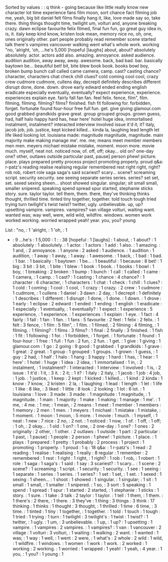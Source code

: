 Sorted by values :
: q think - going because like little really know new character lot time experience fans film moon, sort chance fact filming job me, yeah, big bit daniel felt films finally hang it, like, love made say so, take there. thing things thought time, twilight um, volturi and, anyone breaking crazy. dawn eclipse favourite felix filmed, final fun fun, go great guy idea in, is, it. italy keep kind know, kristen look mean, memory nice no, oh, one, ones originally other. part people probably read remember scene started talk there's vampires vancouver walking went what's whole work. working "no, 'alright, 'oh, ...he's 5,000 [hopeful [laughs] about, about? absolutely absolutely. actor. actors add also. amazing. annoyance. asked audience. audition audition, away away, away. awesome. back, bad bad. bar. basically baytown be... beautiful bet! bit, bite blew book book. books bowl boy, broken bump bunch call called came camera, camp. cast? casting chance? character, characters chat check chill clues? cold coming cool cool, crazy crew cudmore cudmore, cullens day, decrepit definitely describes different disrupt done, done. down. drove early edward ended ending english eradicate especially eventually, eventually? expect experience, experience. experiences explain eye. fairly fall fan fan. feel felix. fence, film", film. filming, filming. filming? films? finished. fish fit following for. forbidden, forget. fortunate found four-hour free full fun. get. give giving glamour.com good grabbed grandkids grave great. group grouped groups. grown guess, had, half halo happy hard has, hear here' hotel huge idea, immortalised instalment, instalment? interacted interview involved issue it'd it; it? italy, jacob job, job. justice, kept kicked killed... kinda la, laughing lead length let life liked looking lot. louisiana made: magnitude magnitude, magnitude. main majority make making manage me'. me. me; means meet member members men men. meyers michael mistake mistake, moment. moon more. movie much. myself, neat not. noticed now, of. off, off; okay... old on? one-day one? other, outlaws outside particular past, pause] person phew! picture. place. plays prepared pretty process project promoting properly. proud q&a: r-patz's reading realise realising regular remembered rest right right, right? rob rob, robert role saga saga's said scariest? scary... scene? screaming script. security security. see seeing separate series series. series? set set, set. sexed sexing sheen... shoot showed singular. singular; sit small small, smaller snipered. speaking spend spread spur started, stephanie sticks story. sure. taylor taylor. tell them, them. there, they've thinking thinks thought, thrilled time. tinted tiny together, together. told touch tough tried trying turn twilight's twist twist? twitter, ugly. unbelievable. up, up? upsetting vampire. vampires. vampires? van village volturi, waiting want. wanted was; way well, were, wild wild, wildfire. windows. women work worked working. worried wrapped yeah! year. you, you? young 

List :
"no, : 1
'alright, : 1
'oh, : 1
- : 9
...he's : 1
5,000 : 1
: : 38
[hopeful : 1
[laughs] : 1
about, : 1
about? : 1
absolutely : 1
absolutely. : 1
actor. : 1
actors : 1
add : 1
also. : 1
amazing. : 1
and, : 2
annoyance. : 1
anyone : 2
asked : 1
audience. : 1
audition : 1
audition, : 1
away : 1
away, : 1
away. : 1
awesome. : 1
back, : 1
bad : 1
bad. : 1
bar. : 1
basically : 1
baytown : 1
be... : 1
beautiful : 1
because : 8
bet! : 1
big : 3
bit : 3
bit, : 1
bite : 1
blew : 1
book : 1
book. : 1
books : 1
bowl : 1
boy, : 1
breaking : 2
broken : 1
bump : 1
bunch : 1
call : 1
called : 1
came : 1
camera, : 1
camp. : 1
cast? : 1
casting : 1
chance : 4
chance? : 1
character : 6
character, : 1
characters : 1
chat : 1
check : 1
chill : 1
clues? : 1
cold : 1
coming : 1
cool : 1
cool, : 1
crazy : 1
crazy. : 2
crew : 1
cudmore : 1
cudmore, : 1
cullens : 1
daniel : 3
dawn : 2
day, : 1
decrepit : 1
definitely : 1
describes : 1
different : 1
disrupt : 1
done, : 1
done. : 1
down. : 1
drove : 1
early : 1
eclipse : 2
edward : 1
ended : 1
ending : 1
english : 1
eradicate : 1
especially : 1
eventually, : 1
eventually? : 1
expect : 1
experience : 5
experience, : 1
experience. : 1
experiences : 1
explain : 1
eye. : 1
fact : 4
fairly : 1
fall : 1
fan : 1
fan. : 1
fans : 5
favourite : 2
feel : 1
felix : 2
felix. : 1
felt : 3
fence, : 1
film : 5
film", : 1
film. : 1
filmed, : 2
filming : 4
filming, : 1
filming. : 1
filming? : 1
films : 3
films? : 1
final : 2
finally : 3
finished. : 1
fish : 1
fit : 1
following : 1
for. : 1
forbidden, : 1
forget. : 1
fortunate : 1
found : 1
four-hour : 1
free : 1
full : 1
fun : 2
fun, : 2
fun. : 1
get. : 1
give : 1
giving : 1
glamour.com : 1
go : 2
going : 9
good : 1
grabbed : 1
grandkids : 1
grave : 1
great : 2
great. : 1
group : 1
grouped : 1
groups. : 1
grown : 1
guess, : 1
guy : 2
had, : 1
half : 1
halo : 1
hang : 3
happy : 1
hard : 1
has, : 1
hear : 1
here' : 1
hotel : 1
huge : 1
idea : 2
idea, : 1
immortalised : 1
in, : 2
instalment, : 1
instalment? : 1
interacted : 1
interview : 1
involved : 1
is, : 2
issue : 1
it'd : 1
it, : 3
it. : 2
it; : 1
it? : 1
italy : 2
italy, : 1
jacob : 1
job : 4
job, : 1
job. : 1
justice, : 1
keep : 2
kept : 1
kicked : 1
killed... : 1
kind : 2
kinda : 1
know : 7
know, : 2
kristen : 2
la, : 1
laughing : 1
lead : 1
length : 1
let : 1
life : 1
like : 8
like, : 3
liked : 1
little : 8
look : 2
looking : 1
lot : 6
lot. : 1
louisiana : 1
love : 3
made : 3
made: : 1
magnitude : 1
magnitude, : 1
magnitude. : 1
main : 1
majority : 1
make : 1
making : 1
manage : 1
me'. : 1
me, : 4
me. : 1
me; : 1
mean, : 2
means : 1
meet : 1
member : 1
members : 1
memory : 2
men : 1
men. : 1
meyers : 1
michael : 1
mistake : 1
mistake, : 1
moment. : 1
moon : 1
moon, : 5
more. : 1
movie : 1
much. : 1
myself, : 1
neat : 1
new : 7
nice : 2
no, : 2
not. : 1
noticed : 1
now, : 1
of. : 1
off, : 1
off; : 1
oh, : 2
okay... : 1
old : 1
on? : 1
one, : 2
one-day : 1
one? : 1
ones : 2
originally : 2
other, : 1
other. : 2
outlaws : 1
outside : 1
part : 2
particular : 1
past, : 1
pause] : 1
people : 2
person : 1
phew! : 1
picture. : 1
place. : 1
plays : 1
prepared : 1
pretty : 1
probably : 2
process : 1
project : 1
promoting : 1
properly. : 1
proud : 1
q : 18
q&a: : 1
r-patz's : 1
read : 2
reading : 1
realise : 1
realising : 1
really : 8
regular : 1
remember : 2
remembered : 1
rest : 1
right : 1
right, : 1
right? : 1
rob : 1
rob, : 1
robert : 1
role : 1
saga : 1
saga's : 1
said : 1
say : 3
scariest? : 1
scary... : 1
scene : 2
scene? : 1
screaming : 1
script. : 1
security : 1
security. : 1
see : 1
seeing : 1
separate : 1
series : 1
series. : 1
series? : 1
set : 1
set, : 1
set. : 1
sexed : 1
sexing : 1
sheen... : 1
shoot : 1
showed : 1
singular. : 1
singular; : 1
sit : 1
small : 1
small, : 1
smaller : 1
snipered. : 1
so, : 3
sort : 5
speaking : 1
spend : 1
spread : 1
spur : 1
started : 2
started, : 1
stephanie : 1
sticks : 1
story. : 1
sure. : 1
take : 3
talk : 2
taylor : 1
taylor. : 1
tell : 1
them, : 1
them. : 1
there's : 2
there, : 1
there. : 3
they've : 1
thing : 3
things : 3
think : 17
thinking : 1
thinks : 1
thought : 3
thought, : 1
thrilled : 1
time : 6
time, : 3
time. : 1
tinted : 1
tiny : 1
together, : 1
together. : 1
told : 1
touch : 1
tough : 1
tried : 1
trying : 1
turn : 1
twilight : 3
twilight's : 1
twist : 1
twist? : 1
twitter, : 1
ugly. : 1
um, : 3
unbelievable. : 1
up, : 1
up? : 1
upsetting : 1
vampire. : 1
vampires : 2
vampires. : 1
vampires? : 1
van : 1
vancouver : 2
village : 1
volturi : 3
volturi, : 1
waiting : 1
walking : 2
want. : 1
wanted : 1
was; : 1
way : 1
well, : 1
went : 2
were, : 1
what's : 2
whole : 2
wild : 1
wild, : 1
wildfire. : 1
windows. : 1
women : 1
work : 1
work. : 2
worked : 1
working : 2
working. : 1
worried : 1
wrapped : 1
yeah! : 1
yeah, : 4
year. : 1
you, : 1
you? : 1
young : 1
